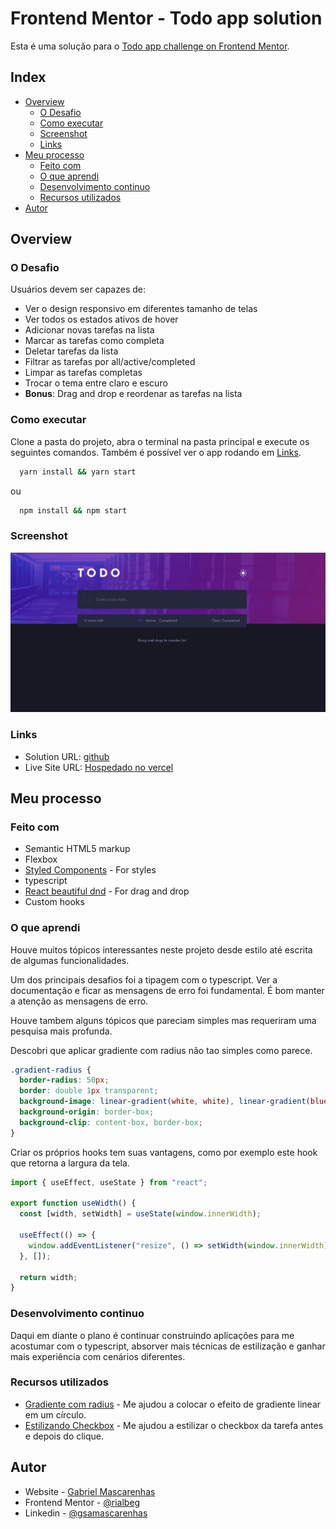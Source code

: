# Frontend Mentor - Todo app solution

Esta é uma solução para o [Todo app challenge on Frontend Mentor](https://www.frontendmentor.io/challenges/todo-app-Su1_KokOW).

## Index

- [Overview](#overview)
  - [O Desafio](#o-desafio)
  - [Como executar](#como-executar)
  - [Screenshot](#screenshot)
  - [Links](#links)
- [Meu processo](#meu-processo)
  - [Feito com](#feito-com)
  - [O que aprendi](#o-que-aprendi)
  - [Desenvolvimento continuo](#desenvolvimento-continuo)
  - [Recursos utilizados](#recursos-utilizados)
- [Autor](#autor)

## Overview

### O Desafio

Usuários devem ser capazes de:

- Ver o design responsivo em diferentes tamanho de telas
- Ver todos os estados ativos de hover
- Adicionar novas tarefas na lista
- Marcar as tarefas como completa
- Deletar tarefas da lista
- Filtrar as tarefas por all/active/completed
- Limpar as tarefas completas
- Trocar o tema entre claro e escuro
- **Bonus**: Drag and drop e reordenar as tarefas na lista

### Como executar

Clone a pasta do projeto, abra o terminal na pasta principal e execute os seguintes comandos. Também é possível ver o app rodando em [Links](#links).

```bash
  yarn install && yarn start
```

ou

```bash
  npm install && npm start
```

### Screenshot

![](./todo-app-react.gif)

### Links

- Solution URL: [github](https://github.com/rialbeg/todo-app-react)
- Live Site URL: [Hospedado no vercel](https://todo-app-react-phi.vercel.app/)

## Meu processo

### Feito com

- Semantic HTML5 markup
- Flexbox
- [Styled Components](https://styled-components.com/) - For styles
- typescript
- [React beautiful dnd](https://github.com/atlassian/react-beautiful-dnd) - For drag and drop
- Custom hooks

### O que aprendi

Houve muitos tópicos interessantes neste projeto desde estilo até escrita de algumas funcionalidades.

Um dos principais desafios foi a tipagem com o typescript. Ver a documentação e ficar as mensagens de erro foi fundamental. É bom manter a atenção as mensagens de erro.

Houve tambem alguns tópicos que pareciam simples mas requeriram uma pesquisa mais profunda.

Descobri que aplicar gradiente com radius não tao simples como parece.

```css
.gradient-radius {
  border-radius: 50px;
  border: double 1px transparent;
  background-image: linear-gradient(white, white), linear-gradient(blue, red);
  background-origin: border-box;
  background-clip: content-box, border-box;
}
```

Criar os próprios hooks tem suas vantagens, como por exemplo este hook que retorna a largura da tela.

```ts
import { useEffect, useState } from "react";

export function useWidth() {
  const [width, setWidth] = useState(window.innerWidth);

  useEffect(() => {
    window.addEventListener("resize", () => setWidth(window.innerWidth));
  }, []);

  return width;
}
```

### Desenvolvimento continuo

Daqui em diante o plano é continuar construindo aplicações para me acostumar com o typescript, absorver mais técnicas de estilização e ganhar mais experiência com cenários diferentes.

### Recursos utilizados

- [Gradiente com radius](https://www.youtube.com/watch?v=k-kyiUuRxkQ) - Me ajudou a colocar o efeito de gradiente linear em um círculo.
- [Estilizando Checkbox](https://www.notion.so/todo-app-a20e4fb87c4043b6b4ac749a860d0da8#43846d438a2d403db2748cdcc379082b) - Me ajudou a estilizar o checkbox da tarefa antes e depois do clique.

## Autor

- Website - [Gabriel Mascarenhas](https://rialbeg.github.io/portfolio/)
- Frontend Mentor - [@rialbeg](https://www.frontendmentor.io/profile/rialbeg)
- Linkedin - [@gsamascarenhas](https://www.linkedin.com/in/gsamascarenhas/)
